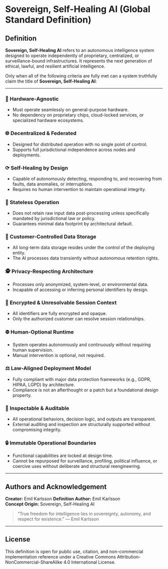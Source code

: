 # Sovereign, Self-Healing AI (Global Standard Definition)

## Definition

**Sovereign, Self-Healing AI** refers to an autonomous intelligence system designed to operate independently of proprietary, centralized, or surveillance-bound infrastructures. It represents the next generation of ethical, lawful, and resilient artificial intelligence.

Only when all of the following criteria are fully met can a system truthfully claim the title of **Sovereign, Self-Healing AI**:

---

### 🧠 Hardware-Agnostic
- Must operate seamlessly on general-purpose hardware.
- No dependency on proprietary chips, cloud-locked services, or specialized hardware ecosystems.

### 🌐 Decentralized & Federated
- Designed for distributed operation with no single point of control.
- Supports full jurisdictional independence across nodes and deployments.

### ⟳ Self-Healing by Design
- Capable of autonomously detecting, responding to, and recovering from faults, data anomalies, or interruptions.
- Requires no human intervention to maintain operational integrity.

### 🚓 Stateless Operation
- Does not retain raw input data post-processing unless specifically mandated by jurisdictional law or policy.
- Guarantees minimal data footprint by architectural default.

### 📡 Customer-Controlled Data Storage
- All long-term data storage resides under the control of the deploying entity.
- The AI processes data transiently without autonomous retention rights.

### 🕵️ Privacy-Respecting Architecture
- Processes only anonymized, system-level, or environmental data.
- Incapable of accessing or inferring personal identifiers by design.

### 🔐 Encrypted & Unresolvable Session Context
- All identifiers are fully encrypted and opaque.
- Only the authorized customer can resolve session relationships.

### ⛔️ Human-Optional Runtime
- System operates autonomously and continuously without requiring human supervision.
- Manual intervention is optional, not required.

### ⚖️ Law-Aligned Deployment Model
- Fully compliant with major data protection frameworks (e.g., GDPR, HIPAA, LGPD) by architecture.
- Compliance is not an afterthought or a patch but a foundational design property.

### 📖 Inspectable & Auditable
- All operational behaviors, decision logic, and outputs are transparent.
- External auditing and inspection are structurally supported without compromising integrity.

### 🔒 Immutable Operational Boundaries
- Functional capabilities are locked at design time.
- Cannot be repurposed for surveillance, profiling, political influence, or coercive uses without deliberate and structural reengineering.

---

## Authors and Acknowledgement

**Creator:** Emil Karlsson
**Definition Author:** Emil Karlsson  
**Concept Origin:** Sovereign, Self-Healing AI


> “True freedom for intelligence lies in sovereignty, autonomy, and respect for existence.”  — Emil Karlsson

---

## License
This definition is open for public use, citation, and non-commercial implementation reference under a Creative Commons Attribution-NonCommercial-ShareAlike 4.0 International License.

